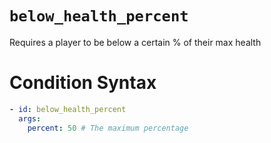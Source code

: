 # `below_health_percent`

Requires a player to be below a certain % of their max health

# Condition Syntax
```yaml
- id: below_health_percent
  args:
    percent: 50 # The maximum percentage
```
